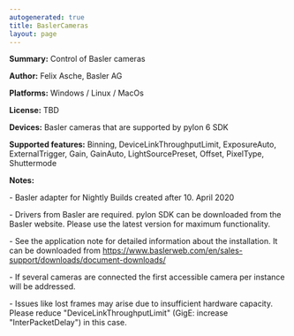 ```yaml
---
autogenerated: true
title: BaslerCameras
layout: page
---
```


**Summary:** Control of Basler cameras

**Author:** Felix Asche, Basler AG

**Platforms:** Windows / Linux / MacOs

**License:** TBD

**Devices:** Basler cameras that are supported by pylon 6 SDK

**Supported features:** Binning, DeviceLinkThroughputLimit,
ExposureAuto, ExternalTrigger, Gain, GainAuto, LightSourcePreset,
Offset, PixelType, Shuttermode

**Notes:**

\- Basler adapter for Nightly Builds created after 10. April 2020

\- Drivers from Basler are required. pylon SDK can be downloaded from
the Basler website. Please use the latest version for maximum
functionality.

\- See the application note for detailed information about the
installation. It can be downloaded from
<https://www.baslerweb.com/en/sales-support/downloads/document-downloads/>

\- If several cameras are connected the first accessible camera per
instance will be addressed.

\- Issues like lost frames may arise due to insufficient hardware
capacity. Please reduce "DeviceLinkThroughputLimit" (GigE: increase
"InterPacketDelay") in this case.
